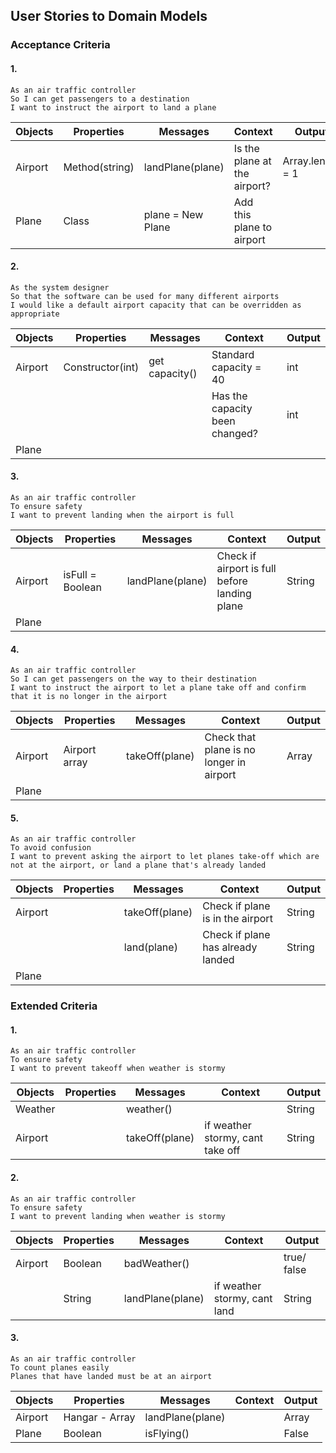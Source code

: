 ## User Stories to Domain Models

### Acceptance Criteria
#### 1.
```
As an air traffic controller
So I can get passengers to a destination
I want to instruct the airport to land a plane
```

|Objects      | Properties | Messages      | Context     | Output      |
| ----------- | ----------- | ----------- | ----------- | ----------- |
| Airport     | Method(string)|landPlane(plane)|Is the plane at the airport?     |  Array.length = 1    |
| Plane  |      Class   |   plane = New Plane   | Add this plane to airport |             |

#### 2.
```
As the system designer
So that the software can be used for many different airports
I would like a default airport capacity that can be overridden as appropriate
```

|Objects      | Properties | Messages      | Context     | Output      |
| ----------- | ----------- | ----------- | ----------- | ----------- |
| Airport     | Constructor(int)| get capacity()| Standard capacity = 40|  int  |
| | | | Has the capacity been changed? | int|
| Plane  |    |    |   |             |


#### 3.
```
As an air traffic controller
To ensure safety
I want to prevent landing when the airport is full
```

|Objects      | Properties | Messages      | Context     | Output      |
| ----------- | ----------- | ----------- | ----------- | ----------- |
| Airport     |  isFull = Boolean| landPlane(plane) |Check if airport is full before landing plane |  String |
| Plane  |    |    |   |             |


#### 4.
```
As an air traffic controller
So I can get passengers on the way to their destination
I want to instruct the airport to let a plane take off and confirm that it is no longer in the airport
```

|Objects      | Properties | Messages    | Context     | Output      |
| ----------- | ----------- | ----------- | ----------- | ----------- |
| Airport     |  Airport array| takeOff(plane) | Check that plane is no longer in airport|  Array |
| Plane  |    |    |   |             |

#### 5.
```
As an air traffic controller
To avoid confusion
I want to prevent asking the airport to let planes take-off which are not at the airport, or land a plane that's already landed
```

|Objects      | Properties | Messages    | Context     | Output      |
| ----------- | ----------- | ----------- | ----------- | ----------- |
| Airport     |  | takeOff(plane) | Check if plane is in the airport | String  |
| | | land(plane) | Check if plane has already landed| String|
| Plane  |    |    |   |             |


### Extended Criteria

#### 1. 
```
As an air traffic controller
To ensure safety
I want to prevent takeoff when weather is stormy
```
|Objects      | Properties | Messages    | Context     | Output      |
| ----------- | ----------- | ----------- | ----------- | ----------- |
| Weather|  |  weather()|  |  String|
| Airport |  | takeOff(plane) | if weather stormy, cant take off |  String|


#### 2.
```
As an air traffic controller
To ensure safety
I want to prevent landing when weather is stormy
```
|Objects      | Properties | Messages    | Context     | Output      |
| ----------- | ----------- | ----------- | ----------- | ----------- |
| Airport | Boolean |  badWeather()|  |  true/ false|
|  |  String| landPlane(plane) | if weather stormy, cant land |  String|


#### 3.
```
As an air traffic controller
To count planes easily
Planes that have landed must be at an airport
```
|Objects      | Properties | Messages    | Context     | Output      |
| ----------- | ----------- | ----------- | ----------- | ----------- |
| Airport | Hangar - Array | landPlane(plane) |  |  Array|
| Plane |  Boolean|  isFlying() |  |  False |
